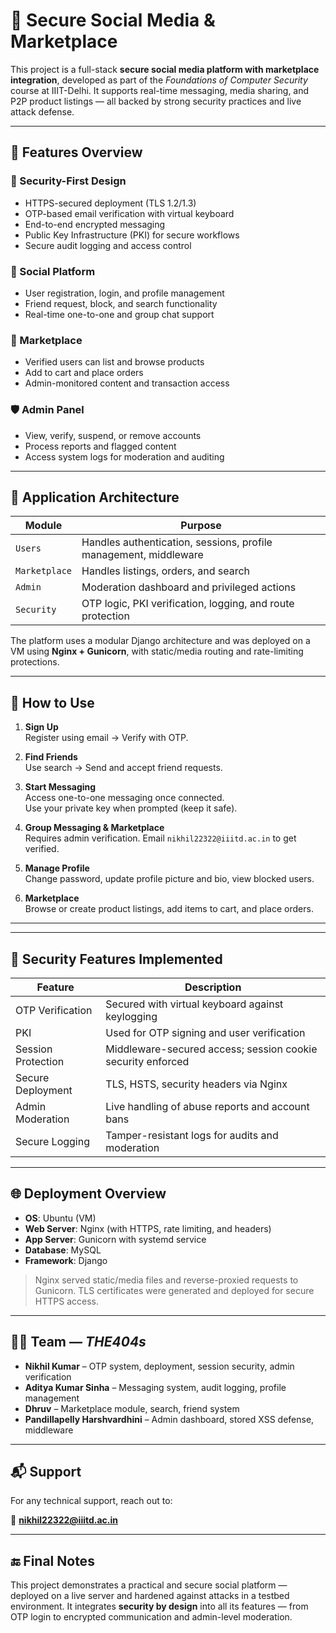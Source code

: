 # 🔐 Secure Social Media & Marketplace

This project is a full-stack **secure social media platform with marketplace integration**, developed as part of the *Foundations of Computer Security* course at IIIT-Delhi. It supports real-time messaging, media sharing, and P2P product listings — all backed by strong security practices and live attack defense.

---

## 🚀 Features Overview

### 🔐 Security-First Design
- HTTPS-secured deployment (TLS 1.2/1.3)
- OTP-based email verification with virtual keyboard
- End-to-end encrypted messaging
- Public Key Infrastructure (PKI) for secure workflows
- Secure audit logging and access control

### 👥 Social Platform
- User registration, login, and profile management
- Friend request, block, and search functionality
- Real-time one-to-one and group chat support

### 🛒 Marketplace
- Verified users can list and browse products
- Add to cart and place orders
- Admin-monitored content and transaction access

### 🛡️ Admin Panel
- View, verify, suspend, or remove accounts
- Process reports and flagged content
- Access system logs for moderation and auditing

---

## 🧠 Application Architecture

| Module       | Purpose |
|--------------|---------|
| `Users`      | Handles authentication, sessions, profile management, middleware |
| `Marketplace`| Handles listings, orders, and search |
| `Admin`      | Moderation dashboard and privileged actions |
| `Security`   | OTP logic, PKI verification, logging, and route protection |

The platform uses a modular Django architecture and was deployed on a VM using **Nginx + Gunicorn**, with static/media routing and rate-limiting protections.

---

## 📲 How to Use

1. **Sign Up**  
   Register using email → Verify with OTP.

2. **Find Friends**  
   Use search → Send and accept friend requests.

3. **Start Messaging**  
   Access one-to-one messaging once connected.  
   Use your private key when prompted (keep it safe).

4. **Group Messaging & Marketplace**  
   Requires admin verification. Email `nikhil22322@iiitd.ac.in` to get verified.

5. **Manage Profile**  
   Change password, update profile picture and bio, view blocked users.

6. **Marketplace**  
   Browse or create product listings, add items to cart, and place orders.

---

---

## 🔐 Security Features Implemented

| Feature               | Description |
|-----------------------|-------------|
| OTP Verification      | Secured with virtual keyboard against keylogging |
| PKI                   | Used for OTP signing and user verification |
| Session Protection    | Middleware-secured access; session cookie security enforced |
| Secure Deployment     | TLS, HSTS, security headers via Nginx |
| Admin Moderation      | Live handling of abuse reports and account bans |
| Secure Logging        | Tamper-resistant logs for audits and moderation |

---

## 🌐 Deployment Overview

- **OS**: Ubuntu (VM)
- **Web Server**: Nginx (with HTTPS, rate limiting, and headers)
- **App Server**: Gunicorn with systemd service
- **Database**: MySQL
- **Framework**: Django

> Nginx served static/media files and reverse-proxied requests to Gunicorn. TLS certificates were generated and deployed for secure HTTPS access.

---

## 👨‍💻 Team — *THE404s*

- **Nikhil Kumar** – OTP system, deployment, session security, admin verification
- **Aditya Kumar Sinha** – Messaging system, audit logging, profile management
- **Dhruv** – Marketplace module, search, friend system
- **Pandillapelly Harshvardhini** – Admin dashboard, stored XSS defense, middleware

---

## 📬 Support

For any technical support, reach out to:

📧 **nikhil22322@iiitd.ac.in**

---

## 🔚 Final Notes

This project demonstrates a practical and secure social platform — deployed on a live server and hardened against attacks in a testbed environment. It integrates **security by design** into all its features — from OTP login to encrypted communication and admin-level moderation.
